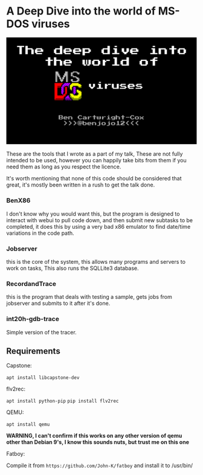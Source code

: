 A Deep Dive into the world of MS-DOS viruses
===

![title](./.github/main.png)

These are the tools that I wrote as a part of my talk, These are not fully intended to be used, however you can happily take bits from them if you need them as long as you respect the licence.

It's worth mentioning that none of this code should be considered that great, it's mostly been written in a rush to get the talk done.

### BenX86

I don't know why you would want this, but the program is designed to interact with webui to pull code down, and then submit new subtasks to be completed, it does this by using a very bad x86 emulator to find date/time variations in the code path.

### Jobserver

this is the core of the system, this allows many programs and servers to work on tasks, This also runs the SQLLite3 database.

### RecordandTrace

this is the program that deals with testing a sample, gets jobs from jobserver and submits to it after it's done.

### int20h-gdb-trace

Simple version of the tracer.



## Requirements

Capstone:

`apt install libcapstone-dev`

flv2rec:

`apt install python-pip`
`pip install flv2rec`

QEMU:

`apt install qemu`

**WARNING, I can't confirm if this works on any other version of qemu other than Debian 9's, I know this sounds nuts, but trust me on this one**

Fatboy:

Compile it from `https://github.com/John-K/fatboy` and install it to /usr/bin/

